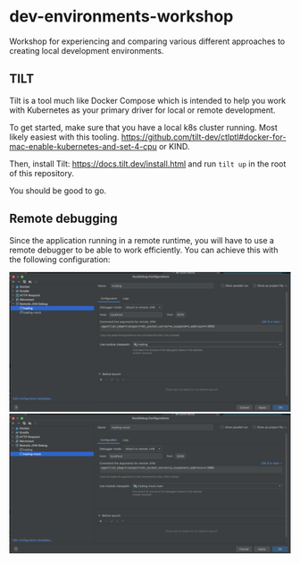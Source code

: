 # dev-environments-workshop
Workshop for experiencing and comparing various different approaches to creating local development environments.

## TILT
Tilt is a tool much like Docker Compose which is intended to help you work with Kubernetes as your primary driver for
local or remote development.

To get started, make sure that you have a local k8s cluster running. Most likely easiest with this tooling.
https://github.com/tilt-dev/ctlptl#docker-for-mac-enable-kubernetes-and-set-4-cpu or KIND.

Then, install Tilt: https://docs.tilt.dev/install.html and run `tilt up` in the root of this repository.

You should be good to go.

## Remote debugging
Since the application running in a remote runtime, you will have to use a remote debugger to be able to work efficiently. 
You can achieve this with the following configuration:

![img.png](img.png)
![img_1.png](img_1.png)